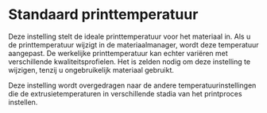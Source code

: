 Standaard printtemperatuur
====
Deze instelling stelt de ideale printtemperatuur voor het materiaal in. Als u de printtemperatuur wijzigt in de materiaalmanager, wordt deze temperatuur aangepast. De werkelijke printtemperatuur kan echter variëren met verschillende kwaliteitsprofielen. Het is zelden nodig om deze instelling te wijzigen, tenzij u ongebruikelijk materiaal gebruikt.

Deze instelling wordt overgedragen naar de andere temperatuurinstellingen die de extrusietemperaturen in verschillende stadia van het printproces instellen.
